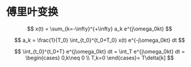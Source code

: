 # 傅里叶变换

$$
x(t) = \sum_{k=-\infty}^{+\infty} a_k e^{j\omega_0kt}
$$

$$
a_k = \frac{1}{T_0} \int_{t_0}^{t_0+T_0} x(t) e^{-j\omega_0kt} dt
$$

$$
\int_{t_0}^{t_0+T} e^{j\omega_0kt} dt = \int_T e^{j\omega_0kt} dt = \begin{cases}
    0,k\neq 0 \\
    T,k=0
\end{cases}= T\delta[k]
$$

